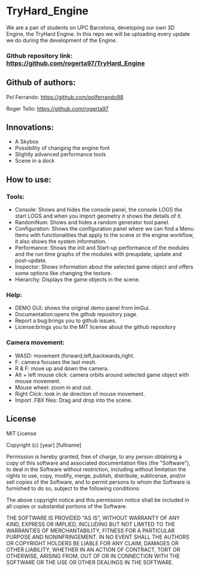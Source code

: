 # TryHard_Engine

We are a pair of students on UPC Barcelona, developing our own 3D Engine, the TryHard Engine. In this repo we will be uploading every update we do during the development of the Engine.

### Github repository link: https://github.com/rogerta97/TryHard_Engine

## Github of authors: 

Pol Ferrando: https://github.com/polferrando98

Roger Tello: https://github.com/rogerta97

## Innovations:

- A Skybox
- Possibility of changing the engine font
- Slightly advanced performance tools
- Scene in a dock

## How to use:

### Tools:

- Console: Shows and hides the console panel, the console LOGS the start LOGS and when you import geometry it shows the details of it.
- RandomNum: Shows and hides a random generator tool panel.
- Configuration: Shows the configuration panel where we can find a Menu Items with functionalities that apply to the scene or the engine workflow, it also shows the system information.
- Performance: Shows the init and  Start-up performance of the modules and the run time graphs of the modules with preupdate, update and post-update.
- Inspector: Shows information about the selected game object and offers some options like changing the texture.
- Hierarchy: Displays the game objects in the scene.

### Help:

- DEMO GUI: shows the original demo panel from ImGui.
- Documentation:opens the github repository page.  
- Report a bug:brings you to github issues.
- License:brings you to the MIT license about the github repository

### Camera movement:

- WASD: movement (forward,left,backwards,right.
- F: camera focuses the last mesh.
- R & F: move up and down the camera.
- Alt + left mouse click: camera orbits around selected game object with mouse movement.
- Mouse wheel: zoom in and out.
- Right Click: look in de direction of mouse movement.	
- Import .FBX files: Drag and drop into the scene.

## License

MIT License

Copyright (c) [year] [fullname]

Permission is hereby granted, free of charge, to any person obtaining a copy
of this software and associated documentation files (the "Software"), to deal
in the Software without restriction, including without limitation the rights
to use, copy, modify, merge, publish, distribute, sublicense, and/or sell
copies of the Software, and to permit persons to whom the Software is
furnished to do so, subject to the following conditions:

The above copyright notice and this permission notice shall be included in all
copies or substantial portions of the Software.

THE SOFTWARE IS PROVIDED "AS IS", WITHOUT WARRANTY OF ANY KIND, EXPRESS OR
IMPLIED, INCLUDING BUT NOT LIMITED TO THE WARRANTIES OF MERCHANTABILITY,
FITNESS FOR A PARTICULAR PURPOSE AND NONINFRINGEMENT. IN NO EVENT SHALL THE
AUTHORS OR COPYRIGHT HOLDERS BE LIABLE FOR ANY CLAIM, DAMAGES OR OTHER
LIABILITY, WHETHER IN AN ACTION OF CONTRACT, TORT OR OTHERWISE, ARISING FROM,
OUT OF OR IN CONNECTION WITH THE SOFTWARE OR THE USE OR OTHER DEALINGS IN THE
SOFTWARE.
